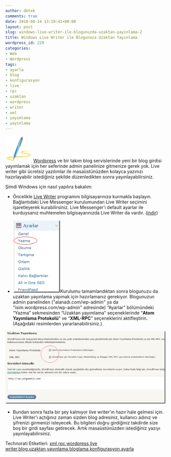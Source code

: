```yaml
---
author: dbtek
comments: true
date: 2010-08-14 13:19:41+00:00
layout: post
slug: windows-live-writer-ile-blogunuzda-uzaktan-yayinlama-2
title: Windows Live Writer ile Blogunuza Uzaktan Yayınlama
wordpress_id: 229
categories:
- Web
- Wordpress
tags:
- ayarla
- blog
- konfigurasyon
- live
- rpc
- uzaktan
- wordpress
- writer
- xml
- yayımlama
- yayınlama
---
```


[![n47gqd](/assets/media/2010/08/n47gqd_thumb.png)](/assets/media/2010/08/n47gqd.png) [Wordpress](http://wordpress.org) ve bir takım blog servislerinde yeni bir blog girdisi yayımlamak için her seferinde admin panelinize gitmenize gerek yok. Live writer gibi ücretsiz yazılımlar ile masaüstünüzden kolayca yazınızı hazırlayabilir istediğiniz şekilde düzenledikten sonra yayınlayabilirsiniz.


Şimdi Windows için nasıl yapılıra bakalım:



	
  * Öncelikle [Live Writer](http://explore.live.com/windows-live-writer) programını bilgisayarınıza kurmakla başlayın. Bağlantıdaki Live Messenger kurulumundan Live Writer seçimini işaretleyerek kurabilirsiniz. Live Messenger’ı default ayarlar ile kurduysanız muhtemelen bilgisayarınızda Live Writer da vardır. ([indir](http://explore.live.com/windows-live-writer))<!-- more -->



	
  * [![1](/assets/media/2010/08/1_thumb.png)](/assets/media/2010/08/1.png)Kurulumu tamamlandıktan sonra blogunuzu da uzaktan yayınlama yapmak için hazırlamanız gerekiyor. Blogunuzun admin panelinden ("alanadı.com/wp-admin" ya da "isim.wordpress.com/wp-admin" adresinde) “Ayarlar” bölümündeki “Yazma” sekmesinden “Uzaktan yayımlama” seçeneklerinde “**Atom Yayımlama Protokolü**” ve “**XML-RPC**” seçeneklerini aktifleştirin. (Aşağıdaki resimlerden yararlanabilirsiniz.)


[![3](/assets/media/2010/08/3_thumb1.png)](/assets/media/2010/08/31.png)



	
  * Bundan sonra fazla bir şey kalmıyor live writer’ın hazır hale gelmesi için. Live Writer’ı açtığınız zaman sizden blog adresiniz, kullanıcı adınız ve şifrenizi girmenizi isteyecek. Bu bilgileri doğru girdiğiniz takdirde size boş bir girdi sayfası getirecek. Artık masaüstünüzden istediğiniz yazıyı yayınlayabilirsiniz.





Technorati Etiketleri: [xml](http://technorati.com/tags/xml),[rpc](http://technorati.com/tags/rpc),[wordpress](http://technorati.com/tags/wordpress),[live writer](http://technorati.com/tags/live+writer),[blog](http://technorati.com/tags/blog),[uzaktan](http://technorati.com/tags/uzaktan),[yayınlama](http://technorati.com/tags/yay%c4%b1nlama),[bloglama](http://technorati.com/tags/bloglama),[konfigurasyon](http://technorati.com/tags/konfigurasyon),[ayarla](http://technorati.com/tags/ayarla)
